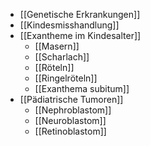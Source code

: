 ---
---
- [[Genetische Erkrankungen]]
- [[Kindesmisshandlung]]
- [[Exantheme im Kindesalter]]
	- [[Masern]]
	- [[Scharlach]]
	- [[Röteln]]
	- [[Ringelröteln]]
	- [[Exanthema subitum]]
- [[Pädiatrische Tumoren]]
	- [[Nephroblastom]]
	- [[Neuroblastom]]
	- [[Retinoblastom]]